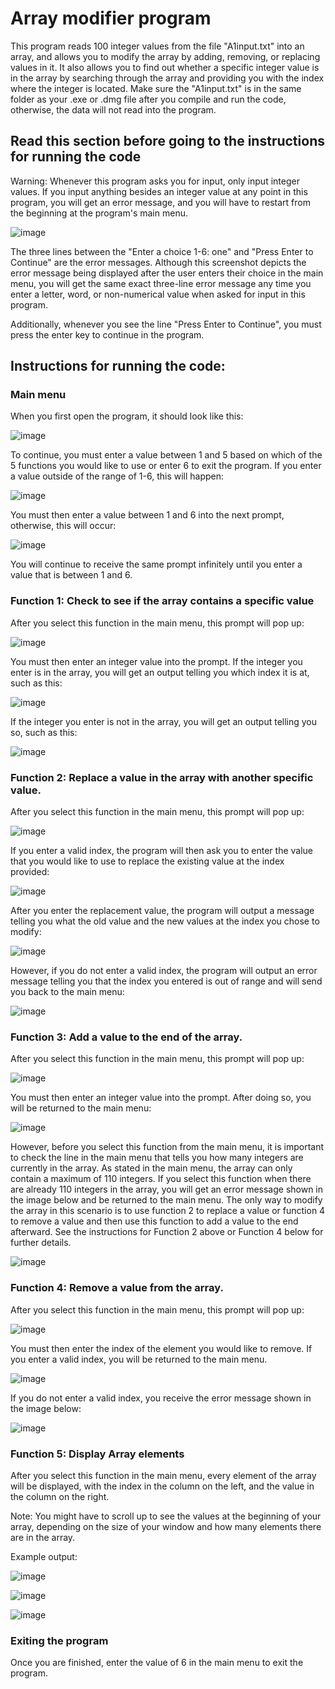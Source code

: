 # Array modifier program

This program reads 100 integer values from the file "A1input.txt" into an array, and allows you to modify the array by adding, removing, or replacing values in it. It also allows you to find out whether a specific integer value is in the array by searching through the array and providing you with the index where the integer is located. Make sure the "A1input.txt" is in the same folder as your .exe or .dmg file after you compile and run the code, otherwise, the data will not read into the program.

## Read this section before going to the instructions for running the code

Warning: Whenever this program asks you for input, only input integer values. If you input anything besides an integer value at any point in this program, you will get an error message, and you will have to restart from the beginning at the program's main menu. 

![image](https://github.com/user-attachments/assets/2f9baa27-b709-47ef-a42f-8bc275518134)


The three lines between the "Enter a choice 1-6: one" and "Press Enter to Continue" are the error messages. Although this screenshot depicts the error message being displayed after the user enters their choice in the main menu, you will get the same exact three-line error message any time you enter a letter, word, or non-numerical value when asked for input in this program.

Additionally, whenever you see the line "Press Enter to Continue", you must press the enter key to continue in the program.

## Instructions for running the code: 

### Main menu

When you first open the program, it should look like this:

![image](https://github.com/user-attachments/assets/d1ad0c3c-a194-453f-bf68-65a4f9cdb4b3)

To continue, you must enter a value between 1 and 5 based on which of the 5 functions you would like to use or enter 6 to exit the program. If you enter a value outside of the range of 1-6, this will happen:

![image](https://github.com/user-attachments/assets/8b774781-fdf7-4e8a-9eda-2a25db22dbf5)

You must then enter a value between 1 and 6 into the next prompt, otherwise, this will occur:

![image](https://github.com/user-attachments/assets/a82f4c2f-f888-4d4f-beef-3c93cdb6b27a)

You will continue to receive the same prompt infinitely until you enter a value that is between 1 and 6.

### Function 1: Check to see if the array contains a specific value

After you select this function in the main menu, this prompt will pop up:

![image](https://github.com/user-attachments/assets/2846acbd-276b-4e72-b252-9e61246650b8)

You must then enter an integer value into the prompt. If the integer you enter is in the array, you will get an output telling you which index it is at, such as this:

![image](https://github.com/user-attachments/assets/c98f6f8a-8c83-428b-8365-0e5a0748598d)

If the integer you enter is not in the array, you will get an output telling you so, such as this:

![image](https://github.com/user-attachments/assets/0455cefd-8c7c-4e13-8013-5f7816455877)

### Function 2: Replace a value in the array with another specific value.

After you select this function in the main menu, this prompt will pop up:

![image](https://github.com/user-attachments/assets/9d5d8c44-e6cc-435e-bd4f-e1eff1898cbe)

If you enter a valid index, the program will then ask you to enter the value that you would like to use to replace the existing value at the index provided:

![image](https://github.com/user-attachments/assets/51718ae0-03b2-4f1f-bf26-e3398d599960)

After you enter the replacement value, the program will output a message telling you what the old value and the new values at the index you chose to modify:

![image](https://github.com/user-attachments/assets/682b5dd1-c46f-473e-bbcd-30ac237a31f0)

However, if you do not enter a valid index, the program will output an error message telling you that the index you entered is out of range and will send you back to the main menu:

![image](https://github.com/user-attachments/assets/ab8fbac0-9851-419b-804e-f8745c1c6870)

### Function 3: Add a value to the end of the array.

After you select this function in the main menu, this prompt will pop up:

![image](https://github.com/user-attachments/assets/e8a3f048-aac4-4280-b6e1-a4d2f81a4cf2)

You must then enter an integer value into the prompt. After doing so, you will be returned to the main menu:

![image](https://github.com/user-attachments/assets/ab13a855-e827-455b-a4b7-ac487f10abd7)

However, before you select this function from the main menu, it is important to check the line in the main menu that tells you how many integers are currently in the array. As stated in the main menu, the array can only contain a maximum of 110 integers. If you select this function when there are already 110 integers in the array, you will get an error message shown in the image below and be returned to the main menu. The only way to modify the array in this scenario is to use function 2 to replace a value or function 4 to remove a value and then use this function to add a value to the end afterward. See the instructions for Function 2 above or Function 4 below for further details.

![image](https://github.com/user-attachments/assets/53a2d450-6a01-4d86-bf37-37f0409f0849)

### Function 4: Remove a value from the array.

After you select this function in the main menu, this prompt will pop up:

![image](https://github.com/user-attachments/assets/d2def779-3f99-40ba-90bc-5ced2d8c7f41)

You must then enter the index of the element you would like to remove. If you enter a valid index, you will be returned to the main menu.

![image](https://github.com/user-attachments/assets/067c8fdb-93a4-475c-b4ea-dfb1584f52b2)

If you do not enter a valid index, you receive the error message shown in the image below:

![image](https://github.com/user-attachments/assets/c249e1a7-b862-4aaf-9395-3abde8603be0)

### Function 5: Display Array elements

After you select this function in the main menu, every element of the array will be displayed, with the index in the column on the left, and the value in the column on the right.

Note: You might have to scroll up to see the values at the beginning of your array, depending on the size of your window and how many elements there are in the array.

Example output:

![image](https://github.com/user-attachments/assets/e735b536-0d14-48ba-8183-bbbe0a74697e)

![image](https://github.com/user-attachments/assets/db17c72b-6cd3-41b5-a241-36080520eb5e)

![image](https://github.com/user-attachments/assets/c7f37cd3-e947-472b-808b-1916e6923920)

### Exiting the program

Once you are finished, enter the value of 6 in the main menu to exit the program.



